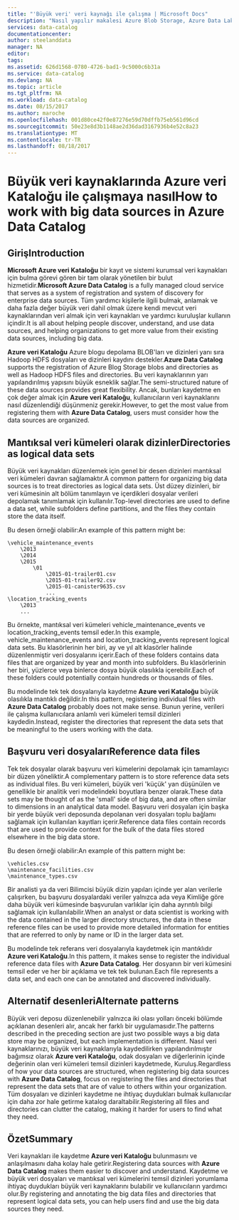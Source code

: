 ```yaml
---
title: "'Büyük veri' veri kaynağı ile çalışma | Microsoft Docs"
description: "Nasıl yapılır makalesi Azure Blob Storage, Azure Data Lake ve Hadoop HDFS dahil 'büyük veri' veri kaynaklarıyla Azure veri Kataloğu'nu kullanarak desenleri vurgulama."
services: data-catalog
documentationcenter: 
author: steelanddata
manager: NA
editor: 
tags: 
ms.assetid: 626d1568-0780-4726-bad1-9c5000c6b31a
ms.service: data-catalog
ms.devlang: NA
ms.topic: article
ms.tgt_pltfrm: NA
ms.workload: data-catalog
ms.date: 08/15/2017
ms.author: maroche
ms.openlocfilehash: 001d80ce42f0e87276e59d70dffb75eb561d96cd
ms.sourcegitcommit: 50e23e8d3b1148ae2d36dad3167936b4e52c8a23
ms.translationtype: MT
ms.contentlocale: tr-TR
ms.lasthandoff: 08/18/2017
---
```

# <a name="how-to-work-with-big-data-sources-in-azure-data-catalog"></a><span data-ttu-id="d5f63-103">Büyük veri kaynaklarında Azure veri Kataloğu ile çalışmaya nasıl</span><span class="sxs-lookup"><span data-stu-id="d5f63-103">How to work with big data sources in Azure Data Catalog</span></span>
## <a name="introduction"></a><span data-ttu-id="d5f63-104">Giriş</span><span class="sxs-lookup"><span data-stu-id="d5f63-104">Introduction</span></span>
<span data-ttu-id="d5f63-105">**Microsoft Azure veri Kataloğu** bir kayıt ve sistemi kurumsal veri kaynakları için bulma görevi gören bir tam olarak yönetilen bir bulut hizmetidir.</span><span class="sxs-lookup"><span data-stu-id="d5f63-105">**Microsoft Azure Data Catalog** is a fully managed cloud service that serves as a system of registration and system of discovery for enterprise data sources.</span></span> <span data-ttu-id="d5f63-106">Tüm yardımcı kişilerle ilgili bulmak, anlamak ve daha fazla değer büyük veri dahil olmak üzere kendi mevcut veri kaynaklarından veri almak için veri kaynakları ve yardımcı kuruluşlar kullanın içindir.</span><span class="sxs-lookup"><span data-stu-id="d5f63-106">It is all about helping people discover, understand, and use data sources, and helping organizations to get more value from their existing data sources, including big data.</span></span>

<span data-ttu-id="d5f63-107">**Azure veri Kataloğu** Azure blogu depolama BLOB'ları ve dizinleri yanı sıra Hadoop HDFS dosyaları ve dizinleri kaydını destekler.</span><span class="sxs-lookup"><span data-stu-id="d5f63-107">**Azure Data Catalog** supports the registration of Azure Blog Storage blobs and directories as well as Hadoop HDFS files and directories.</span></span> <span data-ttu-id="d5f63-108">Bu veri kaynaklarının yarı yapılandırılmış yapısını büyük esneklik sağlar.</span><span class="sxs-lookup"><span data-stu-id="d5f63-108">The semi-structured nature of these data sources provides great flexibility.</span></span> <span data-ttu-id="d5f63-109">Ancak, bunları kaydetme en çok değer almak için **Azure veri Kataloğu**, kullanıcıların veri kaynaklarını nasıl düzenlendiği düşünmeniz gerekir.</span><span class="sxs-lookup"><span data-stu-id="d5f63-109">However, to get the most value from registering them with **Azure Data Catalog**, users must consider how the data sources are organized.</span></span>

## <a name="directories-as-logical-data-sets"></a><span data-ttu-id="d5f63-110">Mantıksal veri kümeleri olarak dizinler</span><span class="sxs-lookup"><span data-stu-id="d5f63-110">Directories as logical data sets</span></span>
<span data-ttu-id="d5f63-111">Büyük veri kaynakları düzenlemek için genel bir desen dizinleri mantıksal veri kümeleri davran sağlamaktır.</span><span class="sxs-lookup"><span data-stu-id="d5f63-111">A common pattern for organizing big data sources is to treat directories as logical data sets.</span></span> <span data-ttu-id="d5f63-112">Üst düzey dizinleri, bir veri kümesinin alt bölüm tanımlayın ve içerdikleri dosyalar verileri depolamak tanımlamak için kullanılır.</span><span class="sxs-lookup"><span data-stu-id="d5f63-112">Top-level directories are used to define a data set, while subfolders define partitions, and the files they contain store the data itself.</span></span>

<span data-ttu-id="d5f63-113">Bu desen örneği olabilir:</span><span class="sxs-lookup"><span data-stu-id="d5f63-113">An example of this pattern might be:</span></span>

    \vehicle_maintenance_events
        \2013
        \2014
        \2015
            \01
                \2015-01-trailer01.csv
                \2015-01-trailer92.csv
                \2015-01-canister9635.csv
                ...
    \location_tracking_events
        \2013
        ...

<span data-ttu-id="d5f63-114">Bu örnekte, mantıksal veri kümeleri vehicle_maintenance_events ve location_tracking_events temsil eder.</span><span class="sxs-lookup"><span data-stu-id="d5f63-114">In this example, vehicle_maintenance_events and location_tracking_events represent logical data sets.</span></span> <span data-ttu-id="d5f63-115">Bu klasörlerinin her biri, ay ve yıl alt klasörler halinde düzenlenmiştir veri dosyalarını içerir.</span><span class="sxs-lookup"><span data-stu-id="d5f63-115">Each of these folders contains data files that are organized by year and month into subfolders.</span></span> <span data-ttu-id="d5f63-116">Bu klasörlerinin her biri, yüzlerce veya binlerce dosya büyük olasılıkla içerebilir.</span><span class="sxs-lookup"><span data-stu-id="d5f63-116">Each of these folders could potentially contain hundreds or thousands of files.</span></span>

<span data-ttu-id="d5f63-117">Bu modelinde tek tek dosyalarıyla kaydetme **Azure veri Kataloğu** büyük olasılıkla mantıklı değildir.</span><span class="sxs-lookup"><span data-stu-id="d5f63-117">In this pattern, registering individual files with **Azure Data Catalog** probably does not make sense.</span></span> <span data-ttu-id="d5f63-118">Bunun yerine, verileri ile çalışma kullanıcılara anlamlı veri kümeleri temsil dizinleri kaydedin.</span><span class="sxs-lookup"><span data-stu-id="d5f63-118">Instead, register the directories that represent the data sets that be meaningful to the users working with the data.</span></span>

## <a name="reference-data-files"></a><span data-ttu-id="d5f63-119">Başvuru veri dosyaları</span><span class="sxs-lookup"><span data-stu-id="d5f63-119">Reference data files</span></span>
<span data-ttu-id="d5f63-120">Tek tek dosyalar olarak başvuru veri kümelerini depolamak için tamamlayıcı bir düzen yöneliktir.</span><span class="sxs-lookup"><span data-stu-id="d5f63-120">A complementary pattern is to store reference data sets as individual files.</span></span> <span data-ttu-id="d5f63-121">Bu veri kümeleri, büyük veri 'küçük' yan düşünülen ve genellikle bir analitik veri modelindeki boyutlara benzer olarak.</span><span class="sxs-lookup"><span data-stu-id="d5f63-121">These data sets may be thought of as the 'small' side of big data, and are often similar to dimensions in an analytical data model.</span></span> <span data-ttu-id="d5f63-122">Başvuru veri dosyaları için başka bir yerde büyük veri deposunda depolanan veri dosyaları toplu bağlamı sağlamak için kullanılan kayıtları içerir.</span><span class="sxs-lookup"><span data-stu-id="d5f63-122">Reference data files contain records that are used to provide context for the bulk of the data files stored elsewhere in the big data store.</span></span>

<span data-ttu-id="d5f63-123">Bu desen örneği olabilir:</span><span class="sxs-lookup"><span data-stu-id="d5f63-123">An example of this pattern might be:</span></span>

    \vehicles.csv
    \maintenance_facilities.csv
    \maintenance_types.csv

<span data-ttu-id="d5f63-124">Bir analisti ya da veri Bilimcisi büyük dizin yapıları içinde yer alan verilerle çalışırken, bu başvuru dosyalardaki veriler yalnızca ada veya Kimliğe göre daha büyük veri kümesinde başvurulan varlıklar için daha ayrıntılı bilgi sağlamak için kullanılabilir.</span><span class="sxs-lookup"><span data-stu-id="d5f63-124">When an analyst or data scientist is working with the data contained in the larger directory structures, the data in these reference files can be used to provide more detailed information for entities that are referred to only by name or ID in the larger data set.</span></span>

<span data-ttu-id="d5f63-125">Bu modelinde tek referans veri dosyalarıyla kaydetmek için mantıklıdır **Azure veri Kataloğu**.</span><span class="sxs-lookup"><span data-stu-id="d5f63-125">In this pattern, it makes sense to register the individual reference data files with **Azure Data Catalog**.</span></span> <span data-ttu-id="d5f63-126">Her dosyanın bir veri kümesini temsil eder ve her bir açıklama ve tek tek bulunan.</span><span class="sxs-lookup"><span data-stu-id="d5f63-126">Each file represents a data set, and each one can be annotated and discovered individually.</span></span>

## <a name="alternate-patterns"></a><span data-ttu-id="d5f63-127">Alternatif desenleri</span><span class="sxs-lookup"><span data-stu-id="d5f63-127">Alternate patterns</span></span>
<span data-ttu-id="d5f63-128">Büyük veri deposu düzenlenebilir yalnızca iki olası yolları önceki bölümde açıklanan desenleri alır, ancak her farklı bir uygulamasıdır.</span><span class="sxs-lookup"><span data-stu-id="d5f63-128">The patterns described in the preceding section are just two possible ways a big data store may be organized, but each implementation is different.</span></span> <span data-ttu-id="d5f63-129">Nasıl veri kaynaklarınızı, büyük veri kaynaklarıyla kaydedilirken yapılandırılmıştır bağımsız olarak **Azure veri Kataloğu**, odak dosyaları ve diğerlerinin içinde değerinin olan veri kümeleri temsil dizinleri kaydetmede, Kuruluş.</span><span class="sxs-lookup"><span data-stu-id="d5f63-129">Regardless of how your data sources are structured, when registering big data sources with **Azure Data Catalog**, focus on registering the files and directories that represent the data sets that are of value to others within your organization.</span></span> <span data-ttu-id="d5f63-130">Tüm dosyaları ve dizinleri kaydetme ne ihtiyaç duydukları bulmak kullanıcılar için daha zor hale getirme katalog daraltabilir.</span><span class="sxs-lookup"><span data-stu-id="d5f63-130">Registering all files and directories can clutter the catalog, making it harder for users to find what they need.</span></span>

## <a name="summary"></a><span data-ttu-id="d5f63-131">Özet</span><span class="sxs-lookup"><span data-stu-id="d5f63-131">Summary</span></span>
<span data-ttu-id="d5f63-132">Veri kaynakları ile kaydetme **Azure veri Kataloğu** bulunmasını ve anlaşılmasını daha kolay hale getirir.</span><span class="sxs-lookup"><span data-stu-id="d5f63-132">Registering data sources with **Azure Data Catalog** makes them easier to discover and understand.</span></span> <span data-ttu-id="d5f63-133">Kaydetme ve büyük veri dosyaları ve mantıksal veri kümelerini temsil dizinleri yorumlama ihtiyaç duydukları büyük veri kaynaklarını bulabilir ve kullanıcıların yardımcı olur.</span><span class="sxs-lookup"><span data-stu-id="d5f63-133">By registering and annotating the big data files and directories that represent logical data sets, you can help users find and use the big data sources they need.</span></span>
